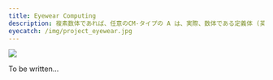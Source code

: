 ```yaml
---
title: Eyewear Computing
description: 複素数体であれば、任意のCM-タイプの A は、実際、数体である定義体 (英語版) (field of definition)を持っている。自己準同型環の可能なタイプは、対合 (ロサチの対合 (英語版) (Rosati involution) をもつ環として既に分類されていて、CM-タイプのアーベル多様体の分類を導き出す。
eyecatch: /img/project_eyewear.jpg
---
```


<img src="/img/project_eyewear.jpg" class="image-on-frame" />

To be written...